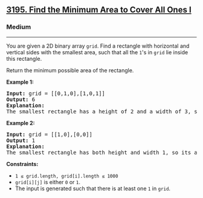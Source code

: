 <h2><a href="https://leetcode.com/problems/find-the-minimum-area-to-cover-all-ones-i/">3195. Find the Minimum Area to Cover All Ones I</a></h2>
<h3>Medium</h3>
<hr>
<div>
<p>You are given a 2D binary array <code>grid</code>. Find a rectangle with horizontal and vertical sides with the smallest area, such that all the <code>1</code>'s in <code>grid</code> lie inside this rectangle.</p>

<p>Return the minimum possible area of the rectangle.</p>

<p><strong class="example">Example 1:</strong></p>
<pre><strong>Input:</strong> grid = [[0,1,0],[1,0,1]]
<strong>Output:</strong> 6
<strong>Explanation:</strong> 
The smallest rectangle has a height of 2 and a width of 3, so it has an area of 2 * 3 = 6.
</pre>

<p><strong class="example">Example 2:</strong></p>
<pre><strong>Input:</strong> grid = [[1,0],[0,0]]
<strong>Output:</strong> 1
<strong>Explanation:</strong> 
The smallest rectangle has both height and width 1, so its area is 1 * 1 = 1.
</pre>

<p><strong>Constraints:</strong></p>
<ul>
  <li><code>1 &le; grid.length, grid[i].length &le; 1000</code></li>
  <li><code>grid[i][j]</code> is either <code>0</code> or <code>1</code>.</li>
  <li>The input is generated such that there is at least one <code>1</code> in <code>grid</code>.</li>
</ul>
</div>
